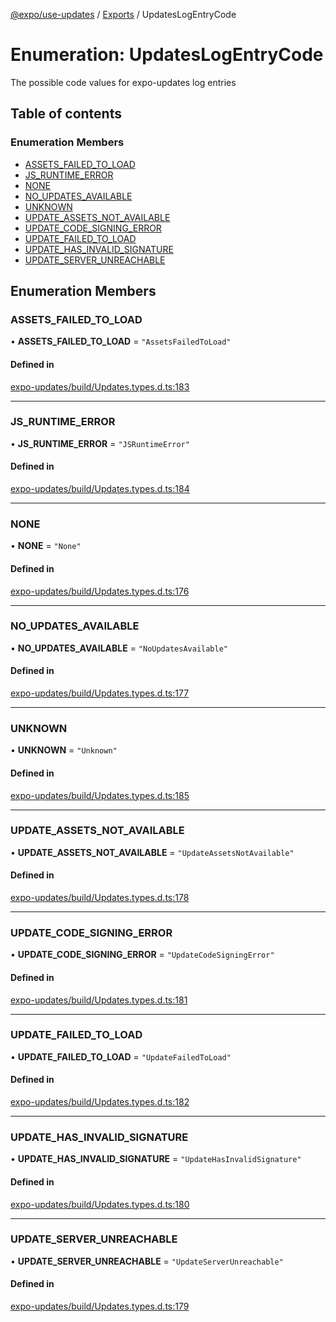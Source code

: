 [@expo/use-updates](../README.md) / [Exports](../modules.md) / UpdatesLogEntryCode

# Enumeration: UpdatesLogEntryCode

The possible code values for expo-updates log entries

## Table of contents

### Enumeration Members

- [ASSETS\_FAILED\_TO\_LOAD](UpdatesLogEntryCode.md#assets_failed_to_load)
- [JS\_RUNTIME\_ERROR](UpdatesLogEntryCode.md#js_runtime_error)
- [NONE](UpdatesLogEntryCode.md#none)
- [NO\_UPDATES\_AVAILABLE](UpdatesLogEntryCode.md#no_updates_available)
- [UNKNOWN](UpdatesLogEntryCode.md#unknown)
- [UPDATE\_ASSETS\_NOT\_AVAILABLE](UpdatesLogEntryCode.md#update_assets_not_available)
- [UPDATE\_CODE\_SIGNING\_ERROR](UpdatesLogEntryCode.md#update_code_signing_error)
- [UPDATE\_FAILED\_TO\_LOAD](UpdatesLogEntryCode.md#update_failed_to_load)
- [UPDATE\_HAS\_INVALID\_SIGNATURE](UpdatesLogEntryCode.md#update_has_invalid_signature)
- [UPDATE\_SERVER\_UNREACHABLE](UpdatesLogEntryCode.md#update_server_unreachable)

## Enumeration Members

### ASSETS\_FAILED\_TO\_LOAD

• **ASSETS\_FAILED\_TO\_LOAD** = ``"AssetsFailedToLoad"``

#### Defined in

[expo-updates/build/Updates.types.d.ts:183](https://github.com/expo/expo/blob/27f8b2cf0f/packages/expo-updates/build/Updates.types.d.ts#L183)

___

### JS\_RUNTIME\_ERROR

• **JS\_RUNTIME\_ERROR** = ``"JSRuntimeError"``

#### Defined in

[expo-updates/build/Updates.types.d.ts:184](https://github.com/expo/expo/blob/27f8b2cf0f/packages/expo-updates/build/Updates.types.d.ts#L184)

___

### NONE

• **NONE** = ``"None"``

#### Defined in

[expo-updates/build/Updates.types.d.ts:176](https://github.com/expo/expo/blob/27f8b2cf0f/packages/expo-updates/build/Updates.types.d.ts#L176)

___

### NO\_UPDATES\_AVAILABLE

• **NO\_UPDATES\_AVAILABLE** = ``"NoUpdatesAvailable"``

#### Defined in

[expo-updates/build/Updates.types.d.ts:177](https://github.com/expo/expo/blob/27f8b2cf0f/packages/expo-updates/build/Updates.types.d.ts#L177)

___

### UNKNOWN

• **UNKNOWN** = ``"Unknown"``

#### Defined in

[expo-updates/build/Updates.types.d.ts:185](https://github.com/expo/expo/blob/27f8b2cf0f/packages/expo-updates/build/Updates.types.d.ts#L185)

___

### UPDATE\_ASSETS\_NOT\_AVAILABLE

• **UPDATE\_ASSETS\_NOT\_AVAILABLE** = ``"UpdateAssetsNotAvailable"``

#### Defined in

[expo-updates/build/Updates.types.d.ts:178](https://github.com/expo/expo/blob/27f8b2cf0f/packages/expo-updates/build/Updates.types.d.ts#L178)

___

### UPDATE\_CODE\_SIGNING\_ERROR

• **UPDATE\_CODE\_SIGNING\_ERROR** = ``"UpdateCodeSigningError"``

#### Defined in

[expo-updates/build/Updates.types.d.ts:181](https://github.com/expo/expo/blob/27f8b2cf0f/packages/expo-updates/build/Updates.types.d.ts#L181)

___

### UPDATE\_FAILED\_TO\_LOAD

• **UPDATE\_FAILED\_TO\_LOAD** = ``"UpdateFailedToLoad"``

#### Defined in

[expo-updates/build/Updates.types.d.ts:182](https://github.com/expo/expo/blob/27f8b2cf0f/packages/expo-updates/build/Updates.types.d.ts#L182)

___

### UPDATE\_HAS\_INVALID\_SIGNATURE

• **UPDATE\_HAS\_INVALID\_SIGNATURE** = ``"UpdateHasInvalidSignature"``

#### Defined in

[expo-updates/build/Updates.types.d.ts:180](https://github.com/expo/expo/blob/27f8b2cf0f/packages/expo-updates/build/Updates.types.d.ts#L180)

___

### UPDATE\_SERVER\_UNREACHABLE

• **UPDATE\_SERVER\_UNREACHABLE** = ``"UpdateServerUnreachable"``

#### Defined in

[expo-updates/build/Updates.types.d.ts:179](https://github.com/expo/expo/blob/27f8b2cf0f/packages/expo-updates/build/Updates.types.d.ts#L179)
